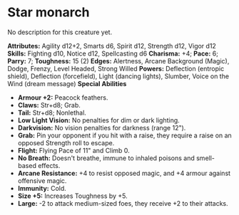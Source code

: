# Star monarch

No description for this creature yet.

**Attributes:** Agility d12+2, Smarts d6, Spirit d12, Strength d12,
Vigor d12
**Skills:** Fighting d10, Notice d12, Spellcasting d6
**Charisma:** +4; **Pace:** 6; **Parry:** 7; **Toughness:** 15 (2)
**Edges:** Alertness, Arcane Background (Magic), Dodge, Frenzy, Level
Headed, Strong Willed
**Powers:** Deflection (entropic shield), Deflection (forcefield), Light
(dancing lights), Slumber, Voice on the Wind (dream message)
**Special Abilities**

- **Armour +2:** Peacock feathers.
- **Claws:** Str+d8; Grab.
- **Tail:** Str+d8; Nonlethal.
- **Low Light Vision:** No penalties for dim or dark lighting.
- **Darkvision:** No vision penalties for darkness (range 12").
- **Grab:** Pin your opponent if you hit with a raise, they require a
raise on an opposed Strength roll to escape.
- **Flight:** Flying Pace of 11" and Climb 0.
- **No Breath:** Doesn't breathe, immune to inhaled poisons and
smell-based effects.
- **Arcane Resistance:** +4 to resist opposed magic, and +4 armour
against offensive magic.
- **Immunity:** Cold.
- **Size +5:** Increases Toughness by +5.
- **Large:** -2 to attack medium-sized foes, they receive +2 to their
attacks.
